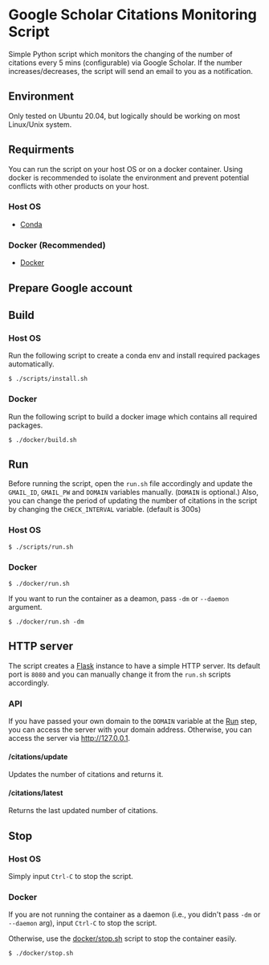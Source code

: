 # Google Scholar Citations Monitoring Script

Simple Python script which monitors the changing of the number of citations every 5 mins (configurable) via Google Scholar. If the number increases/decreases, the script will send an email to you as a notification.

## Environment

Only tested on Ubuntu 20.04, but logically should be working on most Linux/Unix system.

## Requirments
You can run the script on your host OS or on a docker container. Using docker is recommended to isolate the environment and prevent potential conflicts with other products on your host.

### Host OS
- [Conda](https://docs.conda.io/projects/miniconda/en/latest/)

### Docker (Recommended)
- [Docker](https://docs.docker.com/engine/install/)

## Prepare Google account

## Build

### Host OS
Run the following script to create a conda env and install required packages automatically.
```
$ ./scripts/install.sh
```

### Docker
Run the following script to build a docker image which contains all required packages.
```
$ ./docker/build.sh
```

## Run

Before running the script, open the `run.sh` file accordingly and update the `GMAIL_ID`, `GMAIL_PW` and `DOMAIN` variables manually. (`DOMAIN` is optional.) Also, you can change the period of updating the number of citations in the script by changing the `CHECK_INTERVAL` variable. (default is 300s)

### Host OS
```
$ ./scripts/run.sh
```

### Docker
```
$ ./docker/run.sh
```

If you want to run the container as a deamon, pass `-dm` or `--daemon` argument.
```
$ ./docker/run.sh -dm
```

## HTTP server
The script creates a [Flask](https://flask.palletsprojects.com/) instance to have a simple HTTP server. Its default port is `8080` and you can manually change it from the `run.sh` scripts accordingly.

### API

If you have passed your own domain to the `DOMAIN` variable at the [Run](#run) step, you can access the server with your domain address. Otherwise, you can access the server via http://127.0.0.1.

#### /citations/update
Updates the number of citations and returns it.

#### /citations/latest
Returns the last updated number of citations.

## Stop

### Host OS
Simply input `Ctrl-C` to stop the script.

### Docker
If you are not running the container as a daemon (i.e., you didn't pass `-dm` or `--daemon` arg), input `Ctrl-C` to stop the script.

Otherwise, use the [docker/stop.sh](docker/stop.sh) script to stop the container easily.
```
$ ./docker/stop.sh
```